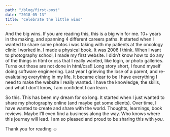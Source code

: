 ```yaml
---
path: "/blog/first-post"
date: "2018-05-13"
title: "Celebrate the little wins"
---
```


And the big wins.  If you are reading this, this is a big win for me.  10+ years in the making, and spanning 4 different careers paths.  It started when I wanted to share some photos i was taking with my patients at the oncology clinic I worked in.  I made a physical book.  It was 2006 I think.  When I want to photography school, I made my first website.  I didn’t know how to do any of the things in html or css that I really wanted, like login, or photo galleries.  Turns out those are not done in html/css!!  Long story short, I found myself doing software engineering.  Last year I grieving the lose of a parent, and re-evalutaing everything in my life.  It became clear to be I have everything I need to make the website I really wanted.  I have the knowledge, the skills, and what I don’t know, I am confident I can learn.

So this.  This has been my dream for so long.  It started when I just wanted to share my photography online (and maybe get some clients).  Over time, I have wanted to create and share with the world.  Thoughts, learnings, book reviews.  Maybe I’ll even find a business along the way.  Who knows where this journey will lead.   I am so pleased and proud to be sharing this with _you_.

Thank you for reading ☺️